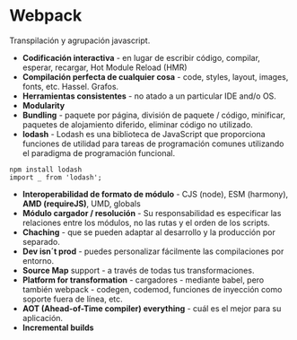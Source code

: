 # Webpack

Transpilación y agrupación javascript.

- **Codificación interactiva** - en lugar de escribir código, compilar, esperar, recargar, Hot Module Reload (HMR)
- **Compilación perfecta de cualquier cosa** - code, styles, layout, images, fonts, etc. Hassel. Grafos.
- **Herramientas consistentes** - no atado a un particular IDE and/o OS.
- **Modularity**
- **Bundling** - paquete por página, división de paquete / código, minificar, paquetes de alojamiento diferido, eliminar código no utilizado.
- **lodash** - Lodash es una biblioteca de JavaScript que proporciona funciones de utilidad para tareas de programación comunes utilizando el paradigma de programación funcional. 

~~~
npm install lodash
import _ from 'lodash';
~~~
- **Interoperabilidad de formato de módulo** - CJS (node), ESM (harmony), **AMD (requireJS)**, UMD, globals
- **Módulo cargador / resolución** - Su responsabilidad es especificar las relaciones entre los módulos, no las rutas y el orden de los scripts.
- **Chaching** - que se pueden adaptar al desarrollo y la producción por separado.
- **Dev isn´t prod** -  puedes personalizar fácilmente las compilaciones por entorno.
- **Source Map** support - a través de todas tus transformaciones.
- **Platform for transformation** - cargadores - mediante babel, pero también webpack - codegen, codemod, funciones de inyección como soporte fuera de línea, etc.
- **AOT (Ahead-of-Time compiler) everything** - cuál es el mejor para su aplicación.
- **Incremental builds**